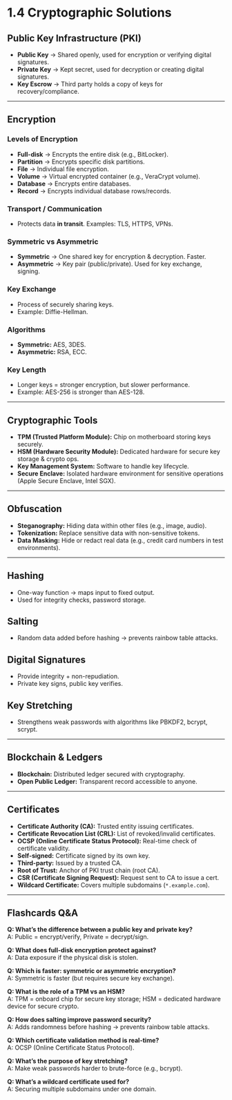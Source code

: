 # 1.4 Cryptographic Solutions  

## Public Key Infrastructure (PKI)  
- **Public Key** → Shared openly, used for encryption or verifying digital signatures.  
- **Private Key** → Kept secret, used for decryption or creating digital signatures.  
- **Key Escrow** → Third party holds a copy of keys for recovery/compliance.  

---

## Encryption  

### Levels of Encryption  
- **Full-disk** → Encrypts the entire disk (e.g., BitLocker).  
- **Partition** → Encrypts specific disk partitions.  
- **File** → Individual file encryption.  
- **Volume** → Virtual encrypted container (e.g., VeraCrypt volume).  
- **Database** → Encrypts entire databases.  
- **Record** → Encrypts individual database rows/records.  

### Transport / Communication  
- Protects data **in transit**. Examples: TLS, HTTPS, VPNs.  

### Symmetric vs Asymmetric  
- **Symmetric** → One shared key for encryption & decryption. Faster.  
- **Asymmetric** → Key pair (public/private). Used for key exchange, signing.  

### Key Exchange  
- Process of securely sharing keys.  
- Example: Diffie-Hellman.  

### Algorithms  
- **Symmetric:** AES, 3DES.  
- **Asymmetric:** RSA, ECC.  

### Key Length  
- Longer keys = stronger encryption, but slower performance.  
- Example: AES-256 is stronger than AES-128.  

---

## Cryptographic Tools  

- **TPM (Trusted Platform Module):** Chip on motherboard storing keys securely.  
- **HSM (Hardware Security Module):** Dedicated hardware for secure key storage & crypto ops.  
- **Key Management System:** Software to handle key lifecycle.  
- **Secure Enclave:** Isolated hardware environment for sensitive operations (Apple Secure Enclave, Intel SGX).  

---

## Obfuscation  

- **Steganography:** Hiding data within other files (e.g., image, audio).  
- **Tokenization:** Replace sensitive data with non-sensitive tokens.  
- **Data Masking:** Hide or redact real data (e.g., credit card numbers in test environments).  

---

## Hashing  
- One-way function → maps input to fixed output.  
- Used for integrity checks, password storage.  

## Salting  
- Random data added before hashing → prevents rainbow table attacks.  

## Digital Signatures  
- Provide integrity + non-repudiation.  
- Private key signs, public key verifies.  

## Key Stretching  
- Strengthens weak passwords with algorithms like PBKDF2, bcrypt, scrypt.  

---

## Blockchain & Ledgers  

- **Blockchain:** Distributed ledger secured with cryptography.  
- **Open Public Ledger:** Transparent record accessible to anyone.  

---

## Certificates  

- **Certificate Authority (CA):** Trusted entity issuing certificates.  
- **Certificate Revocation List (CRL):** List of revoked/invalid certificates.  
- **OCSP (Online Certificate Status Protocol):** Real-time check of certificate validity.  
- **Self-signed:** Certificate signed by its own key.  
- **Third-party:** Issued by a trusted CA.  
- **Root of Trust:** Anchor of PKI trust chain (root CA).  
- **CSR (Certificate Signing Request):** Request sent to CA to issue a cert.  
- **Wildcard Certificate:** Covers multiple subdomains (`*.example.com`).  

---

## Flashcards Q&A  

**Q: What’s the difference between a public key and private key?**  
A: Public = encrypt/verify, Private = decrypt/sign.  

**Q: What does full-disk encryption protect against?**  
A: Data exposure if the physical disk is stolen.  

**Q: Which is faster: symmetric or asymmetric encryption?**  
A: Symmetric is faster (but requires secure key exchange).  

**Q: What is the role of a TPM vs an HSM?**  
A: TPM = onboard chip for secure key storage; HSM = dedicated hardware device for secure crypto.  

**Q: How does salting improve password security?**  
A: Adds randomness before hashing → prevents rainbow table attacks.  

**Q: Which certificate validation method is real-time?**  
A: OCSP (Online Certificate Status Protocol).  

**Q: What’s the purpose of key stretching?**  
A: Make weak passwords harder to brute-force (e.g., bcrypt).  

**Q: What’s a wildcard certificate used for?**  
A: Securing multiple subdomains under one domain.  
